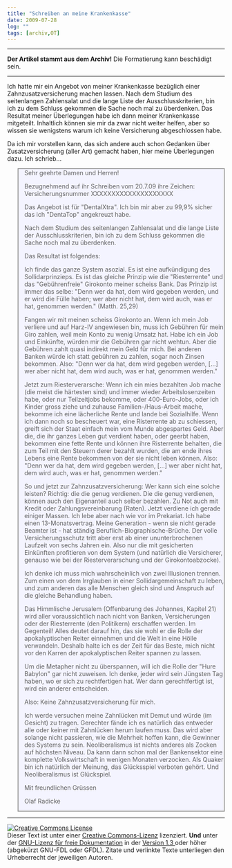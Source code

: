 ```yaml
---
title: "Schreiben an meine Krankenkasse"
date: 2009-07-28
log: ""
tags: [archiv,OT]
---
```

<hr><b>Der Artikel stammt aus dem Archiv!</b> Die Formatierung kann beschädigt sein.<hr>

Ich hatte mir ein Angebot von meiner Krankenkasse bezüglich einer Zahnzusatzversicherung machen lassen. Nach dem Studium des seitenlangen Zahlensalat und die lange Liste der Ausschlusskriterien, bin ich zu dem Schluss gekommen die Sache noch mal zu überdenken. Das Resultat meiner Überlegungen habe ich dann meiner Krankenkasse mitgeteilt. Inhaltlich können sie mir da zwar nicht weiter helfen, aber so wissen sie wenigstens warum ich keine Versicherung abgeschlossen habe. 

Da ich mir vorstellen kann, das sich andere auch schon Gedanken über Zusatzversicherung (aller Art) gemacht haben, hier meine Überlegungen dazu. Ich schrieb...

<blockquote width=80%; style="background:#f4f4ff; border: 2px solid #999; border-right-width: 2px">
Sehr geehrte Damen und Herren!

Bezugnehmend auf ihr Schreiben vom 20.7.09 ihre Zeichen: Versicherungsnummer XXXXXXXXXXXXXXXXXXXX

Das Angebot ist für "DentalXtra". Ich bin mir aber zu 99,9% sicher das ich "DentaTop" angekreuzt habe.

Nach dem Studium des seitenlangen Zahlensalat und die lange Liste der Ausschlusskriterien, bin ich zu dem Schluss gekommen die Sache noch mal zu überdenken. 

Das Resultat ist folgendes:

Ich finde das ganze System asozial. Es ist eine aufkündigung des Sollidarprinzieps. Es ist das gleiche Prinzip wie die "Riesterrente" und das "Gebührenfreie" Girokonto meiner scheiss Bank. Das Prinzip ist immer das selbe: "Denn wer da hat, dem wird gegeben werden, und er wird die Fülle haben; wer aber nicht hat, dem wird auch, was er hat, genommen werden." (Matth. 25,29)

Fangen wir mit meinen scheiss Girokonto an. Wenn ich mein Job verliere und auf Harz-IV angewiesen bin, muss ich Gebühren für mein Giro zahlen, weil mein Konto zu wenig Umsatz hat. Habe ich ein Job und Einkünfte, würden mir die Gebühren gar nicht wehtun. Aber die Gebühren zahlt quasi indirekt mein Geld für mich. Bei anderen Banken würde ich statt gebühren zu zahlen, sogar noch Zinsen bekommen. Also: "Denn wer da hat, dem wird gegeben werden, [...] wer aber nicht hat, dem wird auch, was er hat, genommen werden." 

Jetzt zum Riesterverarsche: Wenn ich ein mies bezahlten Job mache (die meist die härtesten sind) und immer wieder Arbeitslosenzeiten habe, oder nur Teilzeitjobs bekomme, oder 400-Euro-Jobs, oder ich Kinder gross ziehe und zuhause Familien-/Haus-Arbeit mache, bekomme ich eine lächerliche Rente und lande bei Sozialhilfe. Wenn ich dann noch so bescheuert war, eine Risterrente ab zu schiessen, greift sich der Staat einfach mein vom Munde abgespartes Geld. Aber die, die ihr ganzes Leben gut verdient haben, oder geerbt haben, bekommen eine fette Rente und können ihre Risterrente behalten, die zum Teil mit den Steuern derer bezahlt wurden, die am ende ihres Lebens eine Rente bekommen von der sie nicht leben können.  Also: "Denn wer da hat, dem wird gegeben werden, [...] wer aber nicht hat, dem wird auch, was er hat, genommen werden." 

So und jetzt zur Zahnzusatzversicherung: Wer kann sich eine solche leisten? Richtig: die die genug verdienen. Die die genug verdienen, können auch den Eigenanteil auch selber bezahlen. Zu Not auch mit Kredit oder Zahlungsvereinbarung (Raten). Jetzt verdiene ich gerade einiger Massen. Ich lebe aber nach wie vor im Prekariat. Ich habe einen 13-Monatsvertrag. Meine Generation - wenn sie nicht gerade Beamter ist - hat ständig Beruflich-Biographische-Brüche. Der volle Versicherungsschutz tritt aber erst ab einer ununterbrochenen Laufzeit von sechs Jahren ein. Also nur die mit gesicherten Einkünften profitieren von dem System (und natürlich die Versicherer, genauso wie bei der Riesterverarschung und der Girokontoabzocke).

Ich denke ich muss mich wahrscheinlich von zwei Illusionen trennen. Zum einen von dem Irrglauben in einer Sollidargemeinschaft zu leben, und zum anderen das alle Menschen gleich sind und Anspruch auf die gleiche Behandlung haben.

Das Himmlische Jerusalem (Offenbarung des Johannes, Kapitel 21) wird aller voraussichtlich nach nicht von Banken, Versicherungen oder der Riesterrente (den Politikern) erschaffen werden. Im Gegenteil! Alles deutet darauf hin, das sie wohl er die Rolle der apokalyptischen Reiter einnehmen und die Welt in eine Hölle verwandeln. Deshalb halte ich es der Zeit für das Beste, mich nicht vor den Karren der apokalyptischen Reiter spannen zu lassen.

Um die Metapher nicht zu überspannen, will ich die Rolle der "Hure Babylon" gar nicht zuweisen. Ich denke, jeder wird sein Jüngsten Tag haben, wo er sich zu rechtfertigen hat. Wer dann gerechtfertigt ist, wird ein anderer entscheiden.  

Also: Keine Zahnzusatzversicherung für mich. 

Ich werde versuchen meine Zahnlücken mit Demut und würde (im Gesicht) zu tragen. Gerechter fände ich es natürlich das entweder alle oder keiner mit Zahnlücken herum laufen muss. Das wird aber solange nicht passieren, wie die Mehrheit hoffen kann, die Gewinner des Systems zu sein. Neoliberalismus ist nichts anderes als Zocken auf höchsten Niveau. Da kann dann schon mal der Bankensektor eine komplette Volkswirtschaft in wenigen Monaten verzocken. Als Quaker bin ich natürlich der Meinung, das Glücksspiel verboten gehört. Und Neoliberalismus ist Glückspiel.

Mit freundlichen Grüssen

Olaf Radicke
</blockquote>


<hr>

<a rel="license" href="http://creativecommons.org/licenses/by-sa/3.0/de/"><img alt="Creative Commons License" style="border-width:0" src="http://i.creativecommons.org/l/by-sa/3.0/de/88x31.png" /></a><br />Dieser <span xmlns:dc="http://purl.org/dc/elements/1.1/" href="http://purl.org/dc/dcmitype/Text" rel="dc:type">Text</span> ist unter einer <a rel="license" href="http://creativecommons.org/licenses/by-sa/3.0/de/">Creative Commons-Lizenz</a> lizenziert. <b>Und</b> unter der <a href="http://de.wikipedia.org/wiki/GFDL">GNU-Lizenz für freie Dokumentation</a> in der <a href="http://www.gnu.org/licenses/fdl-1.3.html">Version 1.3 </a> oder höher (abgekürzt GNU-FDL oder GFDL). Zitate und verlinkte Texte unterliegen den Urheberrecht der jeweiligen Autoren.

